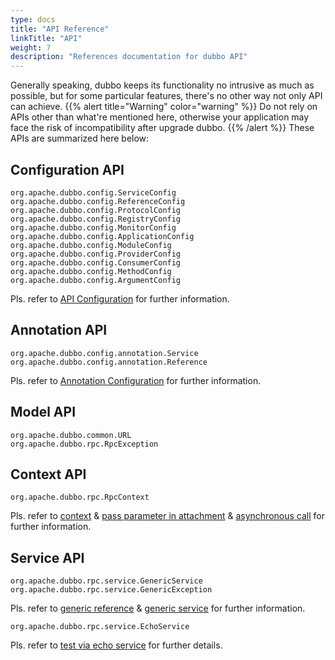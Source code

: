 ```yaml
---
type: docs
title: "API Reference"
linkTitle: "API"
weight: 7
description: "References documentation for dubbo API"
---
```


Generally speaking, dubbo keeps its functionality no intrusive as much as possible, but for some particular features, there's no other way not only API can achieve. 
{{% alert title="Warning" color="warning" %}}
Do not rely on APIs other than what're mentioned here, otherwise your application may face the risk of incompatibility after upgrade dubbo.
{{% /alert %}}
These APIs are summarized here below:

## Configuration API

```
org.apache.dubbo.config.ServiceConfig
org.apache.dubbo.config.ReferenceConfig
org.apache.dubbo.config.ProtocolConfig
org.apache.dubbo.config.RegistryConfig
org.apache.dubbo.config.MonitorConfig
org.apache.dubbo.config.ApplicationConfig
org.apache.dubbo.config.ModuleConfig
org.apache.dubbo.config.ProviderConfig
org.apache.dubbo.config.ConsumerConfig
org.apache.dubbo.config.MethodConfig
org.apache.dubbo.config.ArgumentConfig
```

Pls. refer to [API Configuration](../../configuration/api) for further information. 

## Annotation API

```
org.apache.dubbo.config.annotation.Service
org.apache.dubbo.config.annotation.Reference
```

Pls. refer to [Annotation Configuration](../../configuration/annotation) for further information.

## Model API

```
org.apache.dubbo.common.URL
org.apache.dubbo.rpc.RpcException
```

## Context API

```
org.apache.dubbo.rpc.RpcContext
```

Pls. refer to [context](../../examples/context) & [pass parameter in attachment](../../examples/attachment) & [asynchronous call](../../examples/async-call) for further information.

## Service API

```
org.apache.dubbo.rpc.service.GenericService
org.apache.dubbo.rpc.service.GenericException
```

Pls. refer to [generic reference](../../examples/generic-reference) & [generic service](../../examples/generic-service) for further information.

```
org.apache.dubbo.rpc.service.EchoService
```
Pls. refer to [test via echo service](../../examples/echo-service) for further details.

